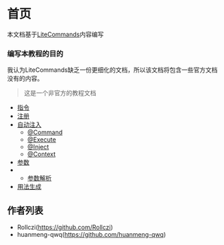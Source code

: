 # 首页

本文档基于[LiteCommands](https://github.com/Rollczi/LiteCommands)内容编写

### 编写本教程的目的
我认为LiteCommands缺乏一份更细化的文档，所以该文档将包含一些官方文档没有的内容。

> 这是一个非官方的教程文档

* [指令](/command/)
* [注册](/register/)
* [自动注入](/inject/)
  * [@Command](/inject/command)
  * [@Execute](/inject/execute)
  * [@Inject](/inject/inject)
  * [@Context](/inject/context)
* [参数](/argument/)
* * [参数解析](/parser/)
* [用法生成](/invalidusage/)


## 作者列表
- Rollczi(https://github.com/Rollczi)
- huanmeng-qwq(https://github.com/huanmeng-qwq)
